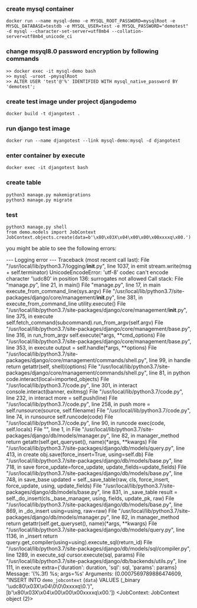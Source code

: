 ### create mysql container
`docker run --name mysql-demo -e MYSQL_ROOT_PASSWORD=mysqlRoot -e MYSQL_DATABASE=testdb -e MYSQL_USER=test -e MYSQL_PASSWORD="demotest" -d mysql --character-set-server=utf8mb4 --collation-server=utf8mb4_unicode_ci`
### change msyql8.0 password encryption by following commands
```
>> docker exec -it mysql-demo bash
>> mysql -uroot -pmysqlRoot
>> ALTER USER 'test'@'%' IDENTIFIED WITH mysql_native_password BY 'demotest';
```

### create test image under project djangodemo
`docker build -t djangotest .`

### run django test image
`docker run --name djangotest --link mysql-demo:mysql -d djangotest`

### enter container by execute
`docker exec -it djangotest bash`
### create table
```
python3 manage.py makemigrations
python3 manage.py migrate
```

### test
```
python3 manage.py shell
from demo.models import JobContext
JobContext.objects.create(data=b'\x80\x03X\x04\x00\x00\x00xxxxq\x00.')
```

you might be able to see the following errors:

--- Logging error ---
Traceback (most recent call last):
  File "/usr/local/lib/python3.7/logging/__init__.py", line 1037, in emit
    stream.write(msg + self.terminator)
UnicodeEncodeError: 'utf-8' codec can't encode character '\udc80' in position 136: surrogates not allowed
Call stack:
  File "manage.py", line 21, in <module>
    main()
  File "manage.py", line 17, in main
    execute_from_command_line(sys.argv)
  File "/usr/local/lib/python3.7/site-packages/django/core/management/__init__.py", line 381, in execute_from_command_line
    utility.execute()
  File "/usr/local/lib/python3.7/site-packages/django/core/management/__init__.py", line 375, in execute
    self.fetch_command(subcommand).run_from_argv(self.argv)
  File "/usr/local/lib/python3.7/site-packages/django/core/management/base.py", line 316, in run_from_argv
    self.execute(*args, **cmd_options)
  File "/usr/local/lib/python3.7/site-packages/django/core/management/base.py", line 353, in execute
    output = self.handle(*args, **options)
  File "/usr/local/lib/python3.7/site-packages/django/core/management/commands/shell.py", line 99, in handle
    return getattr(self, shell)(options)
  File "/usr/local/lib/python3.7/site-packages/django/core/management/commands/shell.py", line 81, in python
    code.interact(local=imported_objects)
  File "/usr/local/lib/python3.7/code.py", line 301, in interact
    console.interact(banner, exitmsg)
  File "/usr/local/lib/python3.7/code.py", line 232, in interact
    more = self.push(line)
  File "/usr/local/lib/python3.7/code.py", line 258, in push
    more = self.runsource(source, self.filename)
  File "/usr/local/lib/python3.7/code.py", line 74, in runsource
    self.runcode(code)
  File "/usr/local/lib/python3.7/code.py", line 90, in runcode
    exec(code, self.locals)
  File "<console>", line 1, in <module>
  File "/usr/local/lib/python3.7/site-packages/django/db/models/manager.py", line 82, in manager_method
    return getattr(self.get_queryset(), name)(*args, **kwargs)
  File "/usr/local/lib/python3.7/site-packages/django/db/models/query.py", line 413, in create
    obj.save(force_insert=True, using=self.db)
  File "/usr/local/lib/python3.7/site-packages/django/db/models/base.py", line 718, in save
    force_update=force_update, update_fields=update_fields)
  File "/usr/local/lib/python3.7/site-packages/django/db/models/base.py", line 748, in save_base
    updated = self._save_table(raw, cls, force_insert, force_update, using, update_fields)
  File "/usr/local/lib/python3.7/site-packages/django/db/models/base.py", line 831, in _save_table
    result = self._do_insert(cls._base_manager, using, fields, update_pk, raw)
  File "/usr/local/lib/python3.7/site-packages/django/db/models/base.py", line 869, in _do_insert
    using=using, raw=raw)
  File "/usr/local/lib/python3.7/site-packages/django/db/models/manager.py", line 82, in manager_method
    return getattr(self.get_queryset(), name)(*args, **kwargs)
  File "/usr/local/lib/python3.7/site-packages/django/db/models/query.py", line 1136, in _insert
    return query.get_compiler(using=using).execute_sql(return_id)
  File "/usr/local/lib/python3.7/site-packages/django/db/models/sql/compiler.py", line 1289, in execute_sql
    cursor.execute(sql, params)
  File "/usr/local/lib/python3.7/site-packages/django/db/backends/utils.py", line 111, in execute
    extra={'duration': duration, 'sql': sql, 'params': params}
Message: '(%.3f) %s; args=%s'
Arguments: (0.0007569789886474609, "INSERT INTO `demo_jobcontext` (`data`) VALUES (_binary '\udc80\x03X\x04\\0\\0\\0xxxxq\\0.')", [b'\x80\x03X\x04\x00\x00\x00xxxxq\x00.'])
<JobContext: JobContext object (2)>